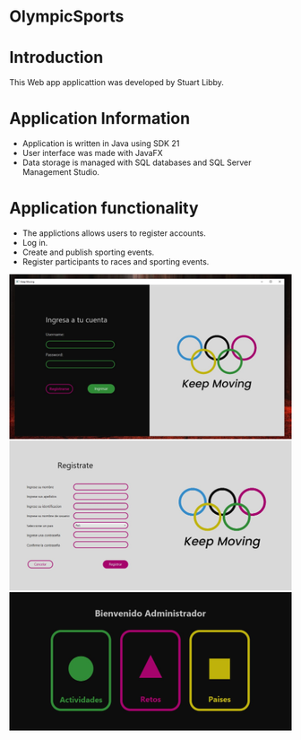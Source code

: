 # OlympicSports

# Introduction 
This Web app applicattion was developed by Stuart Libby.

# Application Information
- Application is written in Java using SDK 21
- User interface was made with JavaFX
- Data storage is managed with SQL databases and SQL Server Management Studio.

# Application functionality
* The applictions allows users to register accounts.
* Log in.
* Create and publish sporting events.
* Register participants to races and sporting events.

![alt text](https://github.com/stulib/OlympicSports/blob/main/ss1.jpg?raw=true)
![alt text](https://github.com/stulib/OlympicSports/blob/main/ss3.jpg?raw=true)
![alt text](https://github.com/stulib/OlympicSports/blob/main/ss2.jpg?raw=true)
